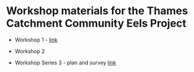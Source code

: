 # Workshop materials for the Thames Catchment Community Eels Project

- Workshop 1 - [link](https://storymaps.arcgis.com/stories/37f0acf5f5e64562b5c93440293b436b)

- Workshop 2

- Workshop Series 3 - plan and survey [link](https://thamesestuarypartnership.github.io/thameseels/workshops/index.html#1)
